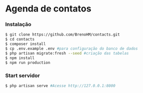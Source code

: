 # Agenda de contatos

### Instalação

```sh
$ git clone https://github.com/BrenoHM/contacts.git
$ cd contacts
$ composer install
$ cp .env.example .env #para configuração do banco de dados
$ php artisan migrate:fresh --seed #criação das tabelas
$ npm install
$ npm run production
```

### Start servidor

```sh
$ php artisan serve #Acesse http://127.0.0.1:8000
```